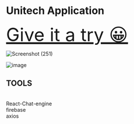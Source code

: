 # Unitech Application<br>
<a href="https://unichato3.netlify.app" style="font-size:50px;">Give it a try 😀<a/>

![Screenshot (251)](https://user-images.githubusercontent.com/74948201/136108782-30f05d89-31d5-4d63-8d36-f2d46023f71f.png)

![image](https://user-images.githubusercontent.com/74948201/136108899-564b7e07-9655-4a53-a4cb-8aedb79ba717.png)

## TOOLS
<br>
React-Chat-engine
<br>
firebase
<br>
axios



